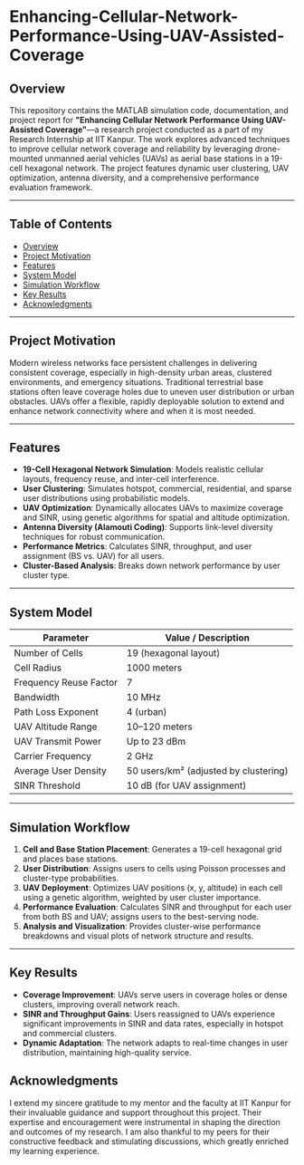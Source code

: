 # Enhancing-Cellular-Network-Performance-Using-UAV-Assisted-Coverage

## Overview

This repository contains the MATLAB simulation code, documentation, and project report for **"Enhancing Cellular Network Performance Using UAV-Assisted Coverage"**—a research project conducted as a part of my Research Internship at IIT Kanpur. The work explores advanced techniques to improve cellular network coverage and reliability by leveraging drone-mounted unmanned aerial vehicles (UAVs) as aerial base stations in a 19-cell hexagonal network. The project features dynamic user clustering, UAV optimization, antenna diversity, and a comprehensive performance evaluation framework.

---

## Table of Contents

- [Overview](#overview)
- [Project Motivation](#project-motivation)
- [Features](#features)
- [System Model](#system-model)
- [Simulation Workflow](#simulation-workflow)
- [Key Results](#key-results)
- [Acknowledgments](#acknowledgments)

---

## Project Motivation

Modern wireless networks face persistent challenges in delivering consistent coverage, especially in high-density urban areas, clustered environments, and emergency situations. Traditional terrestrial base stations often leave coverage holes due to uneven user distribution or urban obstacles. UAVs offer a flexible, rapidly deployable solution to extend and enhance network connectivity where and when it is most needed.

---

## Features

- **19-Cell Hexagonal Network Simulation**: Models realistic cellular layouts, frequency reuse, and inter-cell interference.
- **User Clustering**: Simulates hotspot, commercial, residential, and sparse user distributions using probabilistic models.
- **UAV Optimization**: Dynamically allocates UAVs to maximize coverage and SINR, using genetic algorithms for spatial and altitude optimization.
- **Antenna Diversity (Alamouti Coding)**: Supports link-level diversity techniques for robust communication.
- **Performance Metrics**: Calculates SINR, throughput, and user assignment (BS vs. UAV) for all users.
- **Cluster-Based Analysis**: Breaks down network performance by user cluster type.

---

## System Model

| Parameter                | Value / Description                    |
|--------------------------|----------------------------------------|
| Number of Cells          | 19 (hexagonal layout)                  |
| Cell Radius              | 1000 meters                            |
| Frequency Reuse Factor   | 7                                      |
| Bandwidth                | 10 MHz                                 |
| Path Loss Exponent       | 4 (urban)                              |
| UAV Altitude Range       | 10–120 meters                          |
| UAV Transmit Power       | Up to 23 dBm                           |
| Carrier Frequency        | 2 GHz                                  |
| Average User Density     | 50 users/km² (adjusted by clustering)  |
| SINR Threshold           | 10 dB (for UAV assignment)             |

---

## Simulation Workflow

1. **Cell and Base Station Placement**: Generates a 19-cell hexagonal grid and places base stations.
2. **User Distribution**: Assigns users to cells using Poisson processes and cluster-type probabilities.
3. **UAV Deployment**: Optimizes UAV positions (x, y, altitude) in each cell using a genetic algorithm, weighted by user cluster importance.
4. **Performance Evaluation**: Calculates SINR and throughput for each user from both BS and UAV; assigns users to the best-serving node.
5. **Analysis and Visualization**: Provides cluster-wise performance breakdowns and visual plots of network structure and results.

---

## Key Results

- **Coverage Improvement**: UAVs serve users in coverage holes or dense clusters, improving overall network reach.
- **SINR and Throughput Gains**: Users reassigned to UAVs experience significant improvements in SINR and data rates, especially in hotspot and commercial clusters.
- **Dynamic Adaptation**: The network adapts to real-time changes in user distribution, maintaining high-quality service.

## Acknowledgments

I extend my sincere gratitude to my mentor and the faculty at IIT Kanpur for their invaluable guidance and support throughout this project. Their expertise and encouragement were instrumental in shaping the direction and outcomes of my research. I am also thankful to my peers for their constructive feedback and stimulating discussions, which greatly enriched my learning experience.
